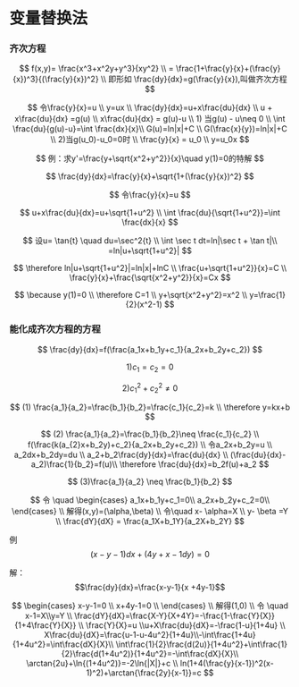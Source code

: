 # 变量替换法

### 齐次方程



$$
f(x,y)= \frac{x^3+x^2y+y^3}{xy^2} \\ = \frac{1+\frac{y}{x}+(\frac{y}{x})^3}{(\frac{y}{x})^2} \\ 即形如 \frac{dy}{dx}=g(\frac{y}{x}),叫做齐次方程
$$



$$
令\frac{y}{x}=u \\ y=ux \\ \frac{dy}{dx}=u+x\frac{du}{dx} \\ u + x\frac{du}{dx} =g(u) \\  x\frac{du}{dx} = g(u)-u \\ 1) 当g(u) - u\neq 0 \\ \int \frac{du}{g(u)-u}=\int \frac{dx}{x}\\ G(u)=ln|x|+C \\ G(\frac{x}{y})=ln|x|+C \\ 2)当g(u_0)-u_0=0时 \\ \frac{y}{x} = u_0 \\ y=u_0x
$$

$$
例：求y'=\frac{y+\sqrt{x^2+y^2}}{x}\quad y(1)=0的特解
$$

$$
\frac{dy}{dx}=\frac{y}{x}+\sqrt{1+(\frac{y}{x})^2}
$$

$$
令\frac{y}{x}=u
$$

$$
u+x\frac{du}{dx}=u+\sqrt{1+u^2} \\ \int \frac{du}{\sqrt{1+u^2}}=\int \frac{dx}{x}
$$

$$
设u= \tan{t} \quad du=\sec^2{t} \\ \int \sec t dt=ln|\sec t + \tan t|\\ =ln|u+\sqrt{1+u^2}|
$$

$$
\therefore ln|u+\sqrt{1+u^2}|=ln|x|+lnC \\ \frac{u+\sqrt{1+u^2}}{x}=C \\ \frac{y}{x}+\frac{\sqrt{x^2+y^2}}{x}=Cx
$$

$$
\because y(1)=0 \\ \therefore C=1 \\ y+\sqrt{x^2+y^2}=x^2 \\ y=\frac{1}{2}(x^2-1)
$$

### 能化成齐次方程的方程

$$
\frac{dy}{dx}=f(\frac{a_1x+b_1y+c_1}{a_2x+b_2y+c_2})
$$

$$
1)c_1=c_2=0
$$

$$
2)c_1^2+c_2^2 \neq 0
$$

$$
(1) \frac{a_1}{a_2}=\frac{b_1}{b_2}=\frac{c_1}{c_2}=k \\ \therefore y=kx+b
$$

$$
(2) \frac{a_1}{a_2}=\frac{b_1}{b_2}\neq \frac{c_1}{c_2} \\ f(\frac{k(a_{2}x+b_2y)+c_2}{a_2x+b_2y+c_2}) \\ 令a_2x+b_2y=u \\ a_2dx+b_2dy=du \\ a_2+b_2\frac{dy}{dx}=\frac{du}{dx} \\ (\frac{du}{dx}-a_2)\frac{1}{b_2}=f(u)\\ \therefore \frac{du}{dx}=b_2f(u)+a_2
$$

$$
(3)\frac{a_1}{a_2} \neq \frac{b_1}{b_2}
$$

$$
令 \quad \begin{cases}
a_1x+b_1y+c_1=0\\
a_2x+b_2y+c_2=0\\
\end{cases} \\ 解得(x,y)=(\alpha,\beta) \\ 令\quad  x- \alpha=X \\ y- \beta =Y \\ \frac{dY}{dX} =  \frac{a_1X+b_1Y}{a_2X+b_2Y}
$$

&#x20;例 ​$$(x-y-1)dx+(4y+x-1dy)=0$$

解：                                            $$\frac{dy}{dx}=\frac{x-y-1}{x +4y-1}$$

$$
\begin{cases}
x-y-1=0 \\ x+4y-1=0 \\
\end{cases} \\ 解得(1,0) \\ 令 \quad x-1=X\\y=Y \\ \frac{dY}{dX}=\frac{X-Y}{X+4Y}=-\frac{1-\frac{Y}{X}}{1+4\frac{Y}{X}} \\ \frac{Y}{X}=u \\u+X\frac{du}{dX}=-\frac{1-u}{1+4u} \\ X\frac{du}{dX}=\frac{u-1-u-4u^2}{1+4u}\\-\int\frac{1+4u}{1+4u^2}=\int\frac{dX}{X}\\ \int\frac{1}{2}\frac{d(2u)}{1+4u^2}+\int\frac{1}{2}\frac{d(1+4u^2)}{1+4u^2}=-\int\frac{dX}{X}\\ \arctan{2u}+\ln{(1+4u^2)}=-2\ln{|X|}+c \\ ln(1+4(\frac{y}{x-1})^2(x-1)^2)+\arctan{\frac{2y}{x-1}}=c
$$

